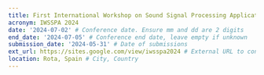 ```yaml
---
title: First International Workshop on Sound Signal Processing Applications
acronym: IWSSPA 2024
date: '2024-07-02' # Conference date. Ensure mm and dd are 2 digits
end_date: '2024-07-05' # Conference end date, leave empty if unknown
submission_date: '2024-05-31' # Date of submissions
ext_url: https://sites.google.com/view/iwsspa2024 # External URL to conference website
location: Rota, Spain # City, Country
---
```

